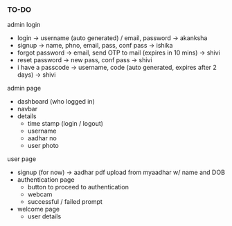 ### TO-DO
admin login
- login -> username (auto generated) / email, password -> akanksha
- signup -> name, phno, email, pass, conf pass -> ishika
- forgot password -> email, send OTP to mail (expires in 10 mins) -> shivi
- reset password -> new pass, conf pass -> shivi
- i have a passcode -> username, code (auto generated, expires after 2 days) -> shivi

admin page 
- dashboard (who logged in)
- navbar
- details 
	- time stamp (login / logout)
	- username
	- aadhar no
	- user photo

user page
- signup (for now) -> aadhar pdf upload from myaadhar w/ name and DOB
- authentication page
	- button to proceed to authentication
	- webcam 
	- successful / failed prompt
- welcome page
	- user details

